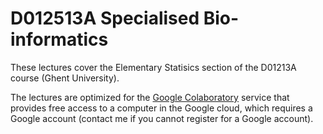 
# D012513A Specialised Bio-informatics

These lectures cover the Elementary Statisics section of the D01213A course (Ghent University). 

The lectures are optimized for the [Google Colaboratory](https://colab.research.google.com/notebooks/intro.ipynb) service that provides free access to a computer in the Google cloud, which requires a Google account (contact me if you cannot register for a Google account).
